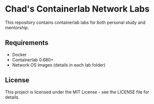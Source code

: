 # Chad's Containerlab Network Labs

This repository contains containerlab labs for both personal study and mentorship.

## Requirements

- Docker
- Containerlab 0.680+
- Network OS Images (details in each lab folder)

## License

This project is licensed under the MIT License - see the LICENSE file for details.
